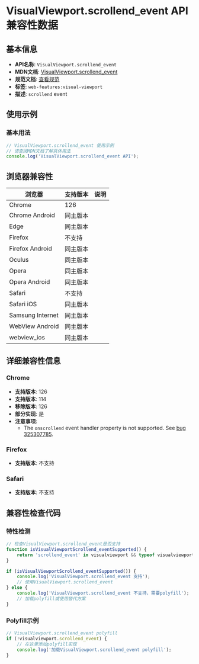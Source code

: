 # VisualViewport.scrollend_event API 兼容性数据

## 基本信息

- **API名称**: `VisualViewport.scrollend_event`
- **MDN文档**: [VisualViewport.scrollend_event](https://developer.mozilla.org/docs/Web/API/VisualViewport/scrollend_event)
- **规范文档**: [查看规范](https://drafts.csswg.org/cssom-view/#eventdef-document-scrollend)
- **标签**: `web-features:visual-viewport`
- **描述**: `scrollend` event

## 使用示例

### 基本用法

```javascript
// VisualViewport.scrollend_event 使用示例
// 请查阅MDN文档了解具体用法
console.log('VisualViewport.scrollend_event API');
```

## 浏览器兼容性

| 浏览器 | 支持版本 | 说明 |
|--------|----------|------|
| Chrome | 126 |  |
| Chrome Android | 同主版本 |  |
| Edge | 同主版本 |  |
| Firefox | 不支持 |  |
| Firefox Android | 同主版本 |  |
| Oculus | 同主版本 |  |
| Opera | 同主版本 |  |
| Opera Android | 同主版本 |  |
| Safari | 不支持 |  |
| Safari iOS | 同主版本 |  |
| Samsung Internet | 同主版本 |  |
| WebView Android | 同主版本 |  |
| webview_ios | 同主版本 |  |

## 详细兼容性信息

### Chrome

- **支持版本**: 126
- **支持版本**: 114
- **移除版本**: 126
- **部分实现**: 是
- **注意事项**:
  - The `onscrollend` event handler property is not supported. See [bug 325307785](https://crbug.com/325307785).

### Firefox

- **支持版本**: 不支持

### Safari

- **支持版本**: 不支持

## 兼容性检查代码

### 特性检测

```javascript
// 检查VisualViewport.scrollend_event是否支持
function isVisualViewportScrollend_eventSupported() {
    return 'scrollend_event' in visualviewport && typeof visualviewport.scrollend_event === 'function';
}

if (isVisualViewportScrollend_eventSupported()) {
    console.log('VisualViewport.scrollend_event 支持');
    // 使用VisualViewport.scrollend_event
} else {
    console.log('VisualViewport.scrollend_event 不支持，需要polyfill');
    // 加载polyfill或使用替代方案
}
```

### Polyfill示例

```javascript
// VisualViewport.scrollend_event polyfill
if (!visualviewport.scrollend_event) {
    // 在这里添加polyfill实现
    console.log('加载VisualViewport.scrollend_event polyfill');
}
```

